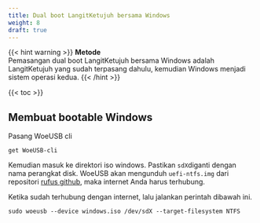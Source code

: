 ```yaml
---
title: Dual boot LangitKetujuh bersama Windows
weight: 8
draft: true
---
```


{{< hint warning >}}
**Metode**\
Pemasangan dual boot LangitKetujuh bersama Windows adalah LangitKetujuh yang sudah terpasang dahulu, kemudian Windows menjadi sistem operasi kedua.
{{< /hint >}}

{{< toc >}}

## Membuat bootable Windows

Pasang WoeUSB cli

```
get WoeUSB-cli
```

Kemudian masuk ke direktori iso windows. Pastikan `sdX`diganti dengan nama perangkat disk. WoeUSB akan mengunduh `uefi-ntfs.img` dari repositori [rufus github](https://github.com/pbatard/rufus/raw/master/res/uefi/), maka internet Anda harus terhubung.

Ketika sudah terhubung dengan internet, lalu jalankan perintah dibawah ini.

```
sudo woeusb --device windows.iso /dev/sdX --target-filesystem NTFS
```

